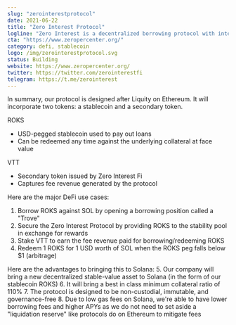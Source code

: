 ```yaml
---
slug: "zerointerestprotocol"
date: 2021-06-22
title: "Zero Interest Protocol"
logline: "Zero Interest is a decentralized borrowing protocol with interest-free loans, high capital efficiency, and censorship-resistant stablecoins on Solana."
cta: "https://www.zeropercenter.org/"
category: defi, stablecoin
logo: /img/zerointerestprotocol.svg
status: Building
website: https://www.zeropercenter.org/
twitter: https://twitter.com/zerointerestfi
telegram: https://t.me/zerointerest
---
```


In summary, our protocol is designed after Liquity on Ethereum. It will incorporate two tokens: a stablecoin and a secondary token.

ROKS
- USD-pegged stablecoin used to pay out loans
- Can be redeemed any time against the underlying collateral at face value

VTT
- Secondary token issued by Zero Interest Fi
- Captures fee revenue generated by the protocol

Here are the major DeFi use cases:
1. Borrow ROKS against SOL by opening a borrowing position called a "Trove"
2. Secure the Zero Interest Protocol by providing ROKS to the stability pool in exchange for rewards
3. Stake VTT to earn the fee revenue paid for borrowing/redeeming ROKS
4. Redeem 1 ROKS for 1 USD worth of SOL when the ROKS peg falls below $1 (arbitrage)

Here are the advantages to bringing this to Solana:
5. Our company will bring a new decentralized stable-value asset to Solana (in the form of our stablecoin ROKS)
6. It will bring a best in class minimum collateral ratio of 110%
7. The protocol is designed to be non-custodial, immutable, and governance-free
8. Due to low gas fees on Solana, we're able to have lower borrowing fees and higher APYs as we do not need to set aside a "liquidation reserve" like protocols do on Ethereum to mitigate fees
